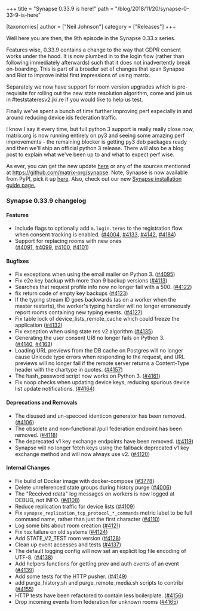 +++
title = "Synapse 0.33.9 is here!"
path = "/blog/2018/11/20/synapse-0-33-9-is-here"

[taxonomies]
author = ["Neil Johnson"]
category = ["Releases"]
+++

Well here you are then, the 9th episode in the Synapse 0.33.x series.

Features wise, 0.33.9 contains a change to the way that GDPR consent works under the hood. It is now plumbed in to the login flow (rather than following immediately afterwards) such that it does not inadvertently break on-boarding. This is part of a broader set of changes that span Synapse and Riot to improve initial first impressions of using matrix.

Separately we now have support for room version upgrades which is pre-requisite for rolling out the new state resolution algorithm, come and join us in #teststateresv2:jki.re if you would like to help us test.

Finally we've spent a bunch of time further improving perf especially in and around reducing device ids federation traffic.

I know I say it every time, but full python 3 support is really really close now, matrix.org is now running entirely on py3 and seeing some amazing perf improvements - the remaining blocker is getting py3 deb packages ready and then we'll ship an official python 3 release. There will also be a blog post to explain what we've been up to and what to expect perf wise.

As ever, you can get the new update <a href="https://github.com/matrix-org/synapse/releases/tag/v0.33.9">here</a> or any of the sources mentioned at <a href="https://github.com/matrix-org/synapse">https://github.com/matrix-org/synapse</a>. Note, Synapse is now available from PyPI, pick it up <a href="https://pypi.org/project/matrix-synapse/">here</a>. Also, check out our new <a href="/docs/guides/installing-synapse">Synapse installation guide page.</a>

<h3>Synapse 0.33.9 changelog</h3>
<h4>Features</h4>
<ul>
 	<li>Include flags to optionally add <code>m.login.terms</code> to the registration flow when consent tracking is enabled. (<a href="https://github.com/matrix-org/synapse/issues/4004" data-hovercard-type="pull_request" data-hovercard-url="/matrix-org/synapse/pull/4004/hovercard" aria-describedby="hovercard-aria-description">#4004</a>, <a href="https://github.com/matrix-org/synapse/issues/4133" data-hovercard-type="pull_request" data-hovercard-url="/matrix-org/synapse/pull/4133/hovercard" aria-describedby="hovercard-aria-description">#4133</a>, <a href="https://github.com/matrix-org/synapse/issues/4142" data-hovercard-type="pull_request" data-hovercard-url="/matrix-org/synapse/pull/4142/hovercard" aria-describedby="hovercard-aria-description">#4142</a>, <a href="https://github.com/matrix-org/synapse/issues/4184" data-hovercard-type="pull_request" data-hovercard-url="/matrix-org/synapse/pull/4184/hovercard" aria-describedby="hovercard-aria-description">#4184</a>)</li>
 	<li>Support for replacing rooms with new ones (<a href="https://github.com/matrix-org/synapse/issues/4091" data-hovercard-type="pull_request" data-hovercard-url="/matrix-org/synapse/pull/4091/hovercard" aria-describedby="hovercard-aria-description">#4091</a>, <a href="https://github.com/matrix-org/synapse/issues/4099" data-hovercard-type="pull_request" data-hovercard-url="/matrix-org/synapse/pull/4099/hovercard" aria-describedby="hovercard-aria-description">#4099</a>, <a href="https://github.com/matrix-org/synapse/issues/4100" data-hovercard-type="pull_request" data-hovercard-url="/matrix-org/synapse/pull/4100/hovercard" aria-describedby="hovercard-aria-description">#4100</a>, <a href="https://github.com/matrix-org/synapse/issues/4101" data-hovercard-type="pull_request" data-hovercard-url="/matrix-org/synapse/pull/4101/hovercard" aria-describedby="hovercard-aria-description">#4101</a>)</li>
</ul>
<h4>Bugfixes</h4>
<ul>
 	<li>Fix exceptions when using the email mailer on Python 3. (<a href="https://github.com/matrix-org/synapse/issues/4095" data-hovercard-type="pull_request" data-hovercard-url="/matrix-org/synapse/pull/4095/hovercard" aria-describedby="hovercard-aria-description">#4095</a>)</li>
 	<li>Fix e2e key backup with more than 9 backup versions (<a href="https://github.com/matrix-org/synapse/issues/4113" data-hovercard-type="pull_request" data-hovercard-url="/matrix-org/synapse/pull/4113/hovercard" aria-describedby="hovercard-aria-description">#4113</a>)</li>
 	<li>Searches that request profile info now no longer fail with a 500. (<a href="https://github.com/matrix-org/synapse/issues/4122" data-hovercard-type="pull_request" data-hovercard-url="/matrix-org/synapse/pull/4122/hovercard" aria-describedby="hovercard-aria-description">#4122</a>)</li>
 	<li>fix return code of empty key backups (<a href="https://github.com/matrix-org/synapse/issues/4123" data-hovercard-type="pull_request" data-hovercard-url="/matrix-org/synapse/pull/4123/hovercard" aria-describedby="hovercard-aria-description">#4123</a>)</li>
 	<li>If the typing stream ID goes backwards (as on a worker when the master restarts), the worker's typing handler will no longer erroneously report rooms containing new typing events. (<a href="https://github.com/matrix-org/synapse/issues/4127" data-hovercard-type="pull_request" data-hovercard-url="/matrix-org/synapse/pull/4127/hovercard" aria-describedby="hovercard-aria-description">#4127</a>)</li>
 	<li>Fix table lock of device_lists_remote_cache which could freeze the application (<a href="https://github.com/matrix-org/synapse/issues/4132" data-hovercard-type="pull_request" data-hovercard-url="/matrix-org/synapse/pull/4132/hovercard" aria-describedby="hovercard-aria-description">#4132</a>)</li>
 	<li>Fix exception when using state res v2 algorithm (<a href="https://github.com/matrix-org/synapse/issues/4135" data-hovercard-type="pull_request" data-hovercard-url="/matrix-org/synapse/pull/4135/hovercard" aria-describedby="hovercard-aria-description">#4135</a>)</li>
 	<li>Generating the user consent URI no longer fails on Python 3. (<a href="https://github.com/matrix-org/synapse/issues/4140" data-hovercard-type="pull_request" data-hovercard-url="/matrix-org/synapse/pull/4140/hovercard" aria-describedby="hovercard-aria-description">#4140</a>, <a href="https://github.com/matrix-org/synapse/issues/4163" data-hovercard-type="pull_request" data-hovercard-url="/matrix-org/synapse/pull/4163/hovercard" aria-describedby="hovercard-aria-description">#4163</a>)</li>
 	<li>Loading URL previews from the DB cache on Postgres will no longer cause Unicode type errors when responding to the request, and URL previews will no longer fail if the remote server returns a Content-Type header with the chartype in quotes. (<a href="https://github.com/matrix-org/synapse/issues/4157" data-hovercard-type="pull_request" data-hovercard-url="/matrix-org/synapse/pull/4157/hovercard" aria-describedby="hovercard-aria-description">#4157</a>)</li>
 	<li>The hash_password script now works on Python 3. (<a href="https://github.com/matrix-org/synapse/issues/4161" data-hovercard-type="pull_request" data-hovercard-url="/matrix-org/synapse/pull/4161/hovercard" aria-describedby="hovercard-aria-description">#4161</a>)</li>
 	<li>Fix noop checks when updating device keys, reducing spurious device list update notifications. (<a href="https://github.com/matrix-org/synapse/issues/4164" data-hovercard-type="pull_request" data-hovercard-url="/matrix-org/synapse/pull/4164/hovercard" aria-describedby="hovercard-aria-description">#4164</a>)</li>
</ul>
<h4>Deprecations and Removals</h4>
<ul>
 	<li>The disused and un-specced identicon generator has been removed. (<a href="https://github.com/matrix-org/synapse/issues/4106" data-hovercard-type="pull_request" data-hovercard-url="/matrix-org/synapse/pull/4106/hovercard" aria-describedby="hovercard-aria-description">#4106</a>)</li>
 	<li>The obsolete and non-functional /pull federation endpoint has been removed. (<a href="https://github.com/matrix-org/synapse/issues/4118" data-hovercard-type="pull_request" data-hovercard-url="/matrix-org/synapse/pull/4118/hovercard" aria-describedby="hovercard-aria-description">#4118</a>)</li>
 	<li>The deprecated v1 key exchange endpoints have been removed. (<a href="https://github.com/matrix-org/synapse/issues/4119" data-hovercard-type="pull_request" data-hovercard-url="/matrix-org/synapse/pull/4119/hovercard" aria-describedby="hovercard-aria-description">#4119</a>)</li>
 	<li>Synapse will no longer fetch keys using the fallback deprecated v1 key exchange method and will now always use v2. (<a href="https://github.com/matrix-org/synapse/issues/4120" data-hovercard-type="pull_request" data-hovercard-url="/matrix-org/synapse/pull/4120/hovercard" aria-describedby="hovercard-aria-description">#4120</a>)</li>
</ul>
<h4>Internal Changes</h4>
<ul>
 	<li>Fix build of Docker image with docker-compose (<a href="https://github.com/matrix-org/synapse/issues/3778" data-hovercard-type="pull_request" data-hovercard-url="/matrix-org/synapse/pull/3778/hovercard" aria-describedby="hovercard-aria-description">#3778</a>)</li>
 	<li>Delete unreferenced state groups during history purge (<a href="https://github.com/matrix-org/synapse/issues/4006" data-hovercard-type="pull_request" data-hovercard-url="/matrix-org/synapse/pull/4006/hovercard" aria-describedby="hovercard-aria-description">#4006</a>)</li>
 	<li>The "Received rdata" log messages on workers is now logged at DEBUG, not INFO. (<a href="https://github.com/matrix-org/synapse/issues/4108" data-hovercard-type="pull_request" data-hovercard-url="/matrix-org/synapse/pull/4108/hovercard" aria-describedby="hovercard-aria-description">#4108</a>)</li>
 	<li>Reduce replication traffic for device lists (<a href="https://github.com/matrix-org/synapse/issues/4109" data-hovercard-type="pull_request" data-hovercard-url="/matrix-org/synapse/pull/4109/hovercard" aria-describedby="hovercard-aria-description">#4109</a>)</li>
 	<li>Fix <code>synapse_replication_tcp_protocol_*_commands</code> metric label to be full command name, rather than just the first character (<a href="https://github.com/matrix-org/synapse/issues/4110" data-hovercard-type="issue" data-hovercard-url="/matrix-org/synapse/issues/4110/hovercard" aria-describedby="hovercard-aria-description">#4110</a>)</li>
 	<li>Log some bits about room creation (<a href="https://github.com/matrix-org/synapse/issues/4121" data-hovercard-type="pull_request" data-hovercard-url="/matrix-org/synapse/pull/4121/hovercard" aria-describedby="hovercard-aria-description">#4121</a>)</li>
 	<li>Fix <code>tox</code> failure on old systems (<a href="https://github.com/matrix-org/synapse/issues/4124" data-hovercard-type="pull_request" data-hovercard-url="/matrix-org/synapse/pull/4124/hovercard" aria-describedby="hovercard-aria-description">#4124</a>)</li>
 	<li>Add STATE_V2_TEST room version (<a href="https://github.com/matrix-org/synapse/issues/4128" data-hovercard-type="pull_request" data-hovercard-url="/matrix-org/synapse/pull/4128/hovercard" aria-describedby="hovercard-aria-description">#4128</a>)</li>
 	<li>Clean up event accesses and tests (<a href="https://github.com/matrix-org/synapse/issues/4137" data-hovercard-type="pull_request" data-hovercard-url="/matrix-org/synapse/pull/4137/hovercard" aria-describedby="hovercard-aria-description">#4137</a>)</li>
 	<li>The default logging config will now set an explicit log file encoding of UTF-8. (<a href="https://github.com/matrix-org/synapse/issues/4138" data-hovercard-type="pull_request" data-hovercard-url="/matrix-org/synapse/pull/4138/hovercard" aria-describedby="hovercard-aria-description">#4138</a>)</li>
 	<li>Add helpers functions for getting prev and auth events of an event (<a href="https://github.com/matrix-org/synapse/issues/4139" data-hovercard-type="pull_request" data-hovercard-url="/matrix-org/synapse/pull/4139/hovercard" aria-describedby="hovercard-aria-description">#4139</a>)</li>
 	<li>Add some tests for the HTTP pusher. (<a href="https://github.com/matrix-org/synapse/issues/4149" data-hovercard-type="pull_request" data-hovercard-url="/matrix-org/synapse/pull/4149/hovercard" aria-describedby="hovercard-aria-description">#4149</a>)</li>
 	<li>add purge_history.sh and purge_remote_media.sh scripts to contrib/ (<a href="https://github.com/matrix-org/synapse/issues/4155" data-hovercard-type="pull_request" data-hovercard-url="/matrix-org/synapse/pull/4155/hovercard" aria-describedby="hovercard-aria-description">#4155</a>)</li>
 	<li>HTTP tests have been refactored to contain less boilerplate. (<a href="https://github.com/matrix-org/synapse/issues/4156" data-hovercard-type="pull_request" data-hovercard-url="/matrix-org/synapse/pull/4156/hovercard" aria-describedby="hovercard-aria-description">#4156</a>)</li>
 	<li>Drop incoming events from federation for unknown rooms (<a href="https://github.com/matrix-org/synapse/issues/4165" data-hovercard-type="issue" data-hovercard-url="/matrix-org/synapse/issues/4165/hovercard" aria-describedby="hovercard-aria-description">#4165</a>)</li>
</ul>
